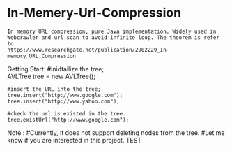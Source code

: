# In-Memery-Url-Compression
	In memory URL compression, pure Java implementation. Widely used in Webcrawler and url scan to avoid infinite loop. The theorem is refer to 
	https://www.researchgate.net/publication/2902229_In-memory_URL_Compression

Getting Start:
	#inidtailize the tree;	
	AVLTree tree = new AVLTree();
	
	#insert the URL into the tree;
	tree.insert("http://www.google.com");
	tree.insert("http://www.yahoo.com");

	#check the url is existed in the tree.
	tree.existUrl("http://www.google.com");

Note :
	#Currently, it does not support deleting nodes from the tree.
	#Let me know if you are interested in this project.
TEST
